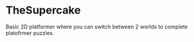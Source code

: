 # TheSupercake
Basic 2D platformer where you can switch between 2 worlds to complete platofrmer puzzles.
